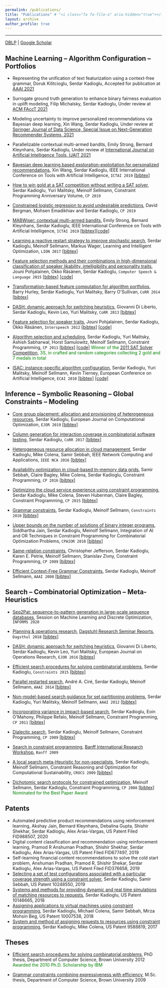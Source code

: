 ```yaml
---
permalink: /publications/
title: "Publications" # "<i class="fa fa-file-o" aria-hidden="true"></i> <i class="fa fa-file-text-o" aria-hidden="true"></i> <i class="fa fa-file-pdf-o" aria-hidden="true"></i> <i class="fa fa-file-text" aria-hidden="true"></i> <i class="fa fa-file" aria-hidden="true"></i> <i class="fa fa-files-o" aria-hidden="true"></i> 
layout: archive
author_profile: true
---
```


---

<a href="https://dblp.org/pid/35/5878.html"><i class="fa fa-link" aria-hidden="true"></i> DBLP</a>  \| [<a href="https://scholar.google.com/citations?user=tOgYtHkAAAAJ"><i class="fas fa-fw fa-graduation-cap"></i> Google Scholar</a>](https://scholar.google.com/citations?user=tOgYtHkAAAAJ&hl=en)


## Machine Learning – Algorithm **Configuration** – Portfolios
* Representing the unification of text featurization using a context-free grammar, Doruk Kilitcioglu, Serdar Kadioglu, Accepted for publication at [AAAI 2021](https://aaai.org/Conferences/AAAI-21/) 

* Surrogate ground truth generation to enhance binary fairness evaluation in uplift modeling, Filip Michalsky, Serdar Kadioglu, Under review at [ACM FAccT 2021](https://facctconference.org/2021/)

* Modeling  uncertainty  to improve personalized recommendations via Bayesian deep learning, Xin Wang, Serdar Kadioglu, Under review at [Springer Journal of Data Science, Special Issue on Next-Generation Recommender Systems, 2021](https://www.springer.com/journal/41060/updates)

* Parallelizable contextual multi-armed bandits, Emily Strong, Bernard Kleynhans, Serdar Kadioglu, Under review at [International Journal on Artificial Intelligence Tools, IJAIT 2021](https://www.worldscientific.com/worldscinet/ijait) 

* [Bayesian deep learning based exploration-exploitation for personalized recommendations](https://ieeexplore.ieee.org/document/8995445), Xin Wang, Serdar Kadioglu, IEEE International Conference on Tools with Artificial Intelligence, `ICTAI 2019` [[bibtex]](https://dblp.org/rec/conf/ictai/WangK19.html?view=bibtex)

* [How to win gold at a SAT competition without writing a SAT solver](https://freuder.files.wordpress.com/2019/09/2011-freuder-algorithm-selection-and-scheduling.pdf), Serdar Kadioglu, Yuri Malitsky, Meinolf Sellmann, Constraint Programming Anniversary Volume, `CP 2019`

* [Constrained logistic regression to avoid undesirable predictions](https://cp2019.a4cp.org/accepted_abstracts.html), David Bergman, Mohsen Emadikhiav and Serdar Kadioglu, `CP 2019`

* [MABWiser: contextual multi-armed bandits](https://ieeexplore.ieee.org/document/8995418), Emily Strong, Bernard Kleynhans, Serdar Kadioglu, IEEE International Conference on Tools with Artificial Intelligence, `ICTAI 2019` [[bibtex]](https://dblp.org/rec/conf/ictai/StrongKK19.html?view=bibtex)[[code]](https://github.com/fmr-llc/mabwiser)

* [Learning a reactive restart strategy to improve stochastic search](https://link.springer.com/chapter/10.1007/978-3-319-69404-7_8), Serdar Kadioglu, Meinolf Sellmann, Markus Wager, Learning and Intelligent Optimization, `LION 2017` [[bibtex]](https://dblp.org/rec/conf/lion/KadiogluSW17.html?view=bibtex)

* [Feature selection methods and their combinations in high-dimensional classification of speaker likability, intelligibility and personality traits](https://www.sciencedirect.com/science/article/abs/pii/S0885230813001113), Jouni Pohjalainen, Okko Räsänen, Serdar Kadioglu, `Computer Speech & Language 2015` [[bibtex]](http://dblp.uni-trier.de/rec/bibtex/journals/csl/PohjalainenRK15) [[code]](https://sites.google.com/site/serdrk/software)

* [Transformation-based feature computation for algorithm portfolios](http://arxiv.org/abs/1401.2474), Barry Hurley, Serdar Kadioglu, Yuri Malitsky, Barry O'Sullivan, `CoRR 2014` [[bibtex]](http://dblp.uni-trier.de/rec/bibtex/journals/corr/0001KMO14)

* [DASH: dynamic approach for switching heuristics](http://arxiv.org/abs/1307.4689), Giovanni Di Liberto, Serdar Kadioglu, Kevin Leo, Yuri Malitsky, `CoRR 2013` [[bibtex]](http://dblp.uni-trier.de/rec/bibtex/journals/corr/LibertoKLM13)

* [Feature selection for speaker traits](http://users.tkk.fi/~jpohjala/publications/is12stc.pdf), Jouni Pohjalainen, Serdar Kadioglu, Okko Räsänen, `Interspeech 2012` [[bibtex]](http://dblp.uni-trier.de/rec/bibtex/conf/interspeech/PohjalainenKR12) [[code]](https://sites.google.com/site/serdrk/software)

* [Algorithm selection and scheduling](http://www.springerlink.com/content/v8mg1p4375646226/), Serdar Kadioglu, Yuri Malitsky, Ashish Sabharwal, Horst Samulowitz, Meinolf Sellmann, Constraint Programming, `CP 2011` [[bibtex]](http://dblp.uni-trier.de/rec/bibtex/conf/cp/KadiogluMSSS11) [[code]](https://sites.google.com/site/serdrk/software) <span style="color:green">Winner of the [2011 SAT Solver Competition](http://www.satcompetition.org/2011/), 3S, in crafted and random categories collecting 2 gold and 7 medals in total</span>

* [ISAC: instance-specific algorithm configuration](http://www.booksonline.iospress.nl/Content/View.aspx?piid=17848), Serdar Kadioglu, Yuri Malitsky, Meinolf Sellmann, Kevin Tierney, European Conference on Artificial Intelligence, `ECAI 2010` [[bibtex]](http://dblp.uni-trier.de/rec/bibtex/conf/ecai/KadiogluMST10) [[code]](https://sites.google.com/site/serdrk/software)


## Inference – Symbolic Reasoning – Global Constraints – Modeling
* [Core group placement: allocation and provisioning of heterogeneous resources](https://link.springer.com/article/10.1007/s13675-018-0095-9), Serdar Kadioglu, European Journal on Computational Optimization, `EJOR 2019` [[bibtex]](https://dblp.org/rec/journals/ejco/Kadioglu19.html?view=bibtex)


* [Column generation for interaction coverage in combinatorial software testing](https://arxiv.org/abs/1712.07081), Serdar Kadioglu, `CoRR 2017` [[bibtex]](https://dblp.org/rec/journals/corr/abs-1712-07081.html?view=bibtex)
* [Heterogeneous resource allocation in cloud management](http://ieeexplore.ieee.org/document/7778589/), Serdar Kadioglu, Mike Colena, Samir Sebbah, IEEE Network Computing and Applications, `IEEE NCA 2016` [[bibtex]](http://dblp.uni-trier.de/rec/bibtex/conf/nca/KadiogluCS16)


* [Availability optimization in cloud-based In-memory data grids](http://link.springer.com/chapter/10.1007%2F978-3-319-44953-1_42), Samir Sebbah, Claire Bagley, Mike Colena, Serdar Kadioglu, Constraint Programming, `CP 2016` [[bibtex]](http://dblp.uni-trier.de/rec/bibtex/conf/cp/SebbahBCK16)


* [Optimizing the cloud service experience using constraint programming](http://link.springer.com/chapter/10.1007%2F978-3-319-23219-5_43), Serdar Kadioglu, Mike Colena, Steven Huberman, Claire Bagley, Constraint Programming, `CP 2015` [[bibtex]](http://dblp.uni-trier.de/rec/bibtex/conf/cp/KadiogluCHB15)


* [Grammar constraints](http://www.springerlink.com/content/f2611u26624x6l04/), Serdar Kadioglu, Meinolf Sellmann, `Constraints 2010` [[bibtex]](http://dblp.uni-trier.de/rec/bibtex/journals/constraints/KadiogluS10)


* [Upper bounds on the number of solutions of binary integer programs](http://www.springerlink.com/content/l23l736k681t8800/), Siddhartha Jain, Serdar Kadioglu, Meinolf Sellmann, Integration of AI and OR Techniques in Constraint Programming for Combinatorial Optimization Problems, `CPAIOR 2010` [[bibtex]](http://dblp.uni-trier.de/rec/bibtex/conf/cpaior/JainKS10)


* [Same-relation constraints](http://www.springerlink.com/content/457363533277wj74/), Christopher Jefferson, Serdar Kadioglu, Karen E. Petrie, Meinolf Sellmann, Stanislav Zivny, Constraint Programming, `CP 2009` [[bibtex]](http://dblp.uni-trier.de/rec/bibtex/conf/cp/JeffersonKPSZ09)


* [Efficient Context-Free Grammar Constraints](http://www.aaai.org/Papers/AAAI/2008/AAAI08-049.pdf), Serdar Kadioglu, Meinolf Sellmann, `AAAI 2008` [[bibtex]](http://dblp.uni-trier.de/rec/bibtex/conf/aaai/KadiogluS08)


## Search – Combinatorial Optimization – Meta-Heuristics
* [Seq2Pat: sequence-to-pattern generation in large-scale sequence databases](http://meetings2.informs.org/wordpress/annual2020/), Session on Machine Learning and Discrete Optimization, `INFORMS 2020`
* [Planning & operations research](https://drops.dagstuhl.de/opus/volltexte/2018/9289/pdf/dagrep_v008_i002_p026_18071.pdf), [Dagstuhl Research Seminar Reports](https://www.dagstuhl.de/en/program/calendar/motivationstext/?semnr=18071), `Dagsthul 2018` [[bibtex]](https://dblp.org/rec/journals/dagstuhl-reports/BeckMRH18.html?view=bibtex)


* [DASH: dynamic approach for switching heuristics](http://link.springer.com/article/10.1007%2Fs10601-015-9211-0), Giovanni Di Liberto, Serdar Kadioglu, Kevin Leo, Yuri Malitsky, European Journal on Operations Research, `EJOR 2016` [[bibtex]](http://dblp.uni-trier.de/rec/bibtex/journals/eor/LibertoKLM16)


* [Efficient search procedures for solving combinatorial problems](http://link.springer.com/article/10.1007%2Fs10601-015-9211-0), Serdar Kadioglu, `Constraints 2015` [[bibtex]](http://dblp.uni-trier.de/rec/bibtex/journals/constraints/Kadioglu15)


* [Parallel restarted search](https://www.aaai.org/ocs/index.php/AAAI/AAAI14/paper/viewFile/8597/8509), André A. Ciré, Serdar Kadioglu, Meinolf Sellmann, `AAAI 2014` [[bibtex]](http://dblp.uni-trier.de/rec/bibtex/conf/aaai/CireKS14)


* [Non-model-based search guidance for set partitioning problems](http://www.aaai.org/ocs/index.php/AAAI/AAAI12/paper/view/5082), Serdar Kadioglu, Yuri Malitsky, Meinolf Sellmann, `AAAI 2012` [[bibtex]](http://dblp.uni-trier.de/rec/bibtex/conf/aaai/KadiogluMS12)


* [Incorporating variance in impact-based search](http://www.springerlink.com/content/h547560385268qp0/), Serdar Kadioglu, Eoin O'Mahony, Philippe Refalo, Meinolf Sellmann, Constraint Programming, `CP 2011` [[bibtex]](http://dblp.uni-trier.de/rec/bibtex/conf/cp/KadiogluORS11)


* [Dialectic search](https://link.springer.com/chapter/10.1007/978-3-642-04244-7_39), Serdar Kadioglu, Meinolf Sellmann, Constraint Programming, `CP 2009` [[bibtex]](http://dblp.uni-trier.de/rec/bibtex/conf/cp/KadiogluS09)


* [Search in constraint programming](https://www.birs.ca/workshops/2009/09w5125/report09w5125.pdf), [Banff International Research Workshop](https://www.birs.ca/events/2009/5-day-workshops/09w5125), `Banff 2009`


* [A local search meta-Heuristic for non-specialists](http://www.computational-sustainability.org/crocs09/papers/kadioglu-crocs09.pdf), Serdar Kadioglu, Meinolf Sellmann, Constraint Reasoning and Optimization for Computational Sustainability, `CROCS 2009` [[bibtex]](https://scholar.googleusercontent.com/citations?view_op=export_citations&user=tOgYtHkAAAAJ&s=tOgYtHkAAAAJ:UeHWp8X0CEIC&citsig=AMstHGQAAAAAWAk8WmI6V5Rczo_KCQHRd3ICDHpfdscW&hl=en&cit_fmt=0)


* [Dichotomic search protocols for constrained optimization](http://www.springerlink.com/content/f4745272hh656804/), Meinolf Sellmann, Serdar Kadioglu, Constraint Programming, `CP 2008` [[bibtex]](http://dblp.uni-trier.de/rec/bibtex/conf/cp/SellmannK08) <span style="color:green">Nominated for the Best Paper Award</span>

## Patents

* Automated predictive product recommendations using reinforcement learning, Akshay Jain, Bernard Kleynhans, Debalina Gupta, Shishir Shekhar, Serdar Kadioglu, Alex Arias-Vargas, US Patent Filed FID988507, 2020
* Digital content classification and recommendation using reinforcement learning, Pramod R
  Anshuman Pradhan, Shishir Shekhar, Serdar Kadioglu, Alex Arias-Vargas, US Patent Filed FID677497, 2019
* Self-learning financial content recommendations to solve the cold start problem, Anshuman Pradhan, Pramod R, Shishir Shekar, Serdar Kadioglu, Alex Arias-Vargas, US Patent Filed FID376658, 2019
* [Selecting a set of test configurations associated with a particular coverage strength using a constraint solver](http://patft.uspto.gov/netacgi/nph-Parser?Sect1=PTO2&Sect2=HITOFF&p=1&u=%2Fnetahtml%2FPTO%2Fsearch-bool.html&r=4&f=G&l=50&co1=AND&d=PTXT&s1=kadioglu.INNM.&OS=IN/kadioglu&RS=IN/kadioglu), Serdar Kadioglu, Samir Sebbah, US Patent 10248550, 2019
* [Systems and methods for providing dynamic and real time simulations of matching resources to requests](http://patft.uspto.gov/netacgi/nph-Parser?Sect1=PTO2&Sect2=HITOFF&u=%2Fnetahtml%2FPTO%2Fsearch-adv.htm&r=1&p=1&f=G&l=50&d=PTXT&S1=10146665.PN.&OS=PN/10146665&RS=PN/10146665), Serdar Kadioglu, US Patent 10146665, 2018
* [Assigning applications to virtual machines using constraint programming](http://patft.uspto.gov/netacgi/nph-Parser?Sect1=PTO2&Sect2=HITOFF&u=%2Fnetahtml%2FPTO%2Fsearch-adv.htm&r=1&p=1&f=G&l=50&d=PTXT&S1=10007538.PN.&OS=PN/10007538&RS=PN/10007538), Serdar Kadioglu, Michael Colena, Samir Sebbah, Mirza Mohsin Beg, US Patent 10007538, 2018
* [System and method of assigning requests to resources using constraint programming](https://patentimages.storage.googleapis.com/b0/01/91/a8b561767bc476/US9588819.pdf), Serdar Kadioglu, Mike Colena, US Patent 9588819, 2017 

## Theses

* [Efficient search procedures for solving combinatorial problems](http://www.cs.brown.edu/research/pubs/theses/phd/2012/kadioglu.pdf), PhD thesis, Department of Computer Science, Brown University 2012 <span style="color:green">Awarded the 2010 Ph.D. Scholarship by IBM</span>


* [Grammar constraints combining expressiveness with efficiency](http://www.cs.brown.edu/research/pubs/theses/masters/2009/kadioglu.pdf), M.Sc. thesis, Department of Computer Science, Brown University 2009

    

